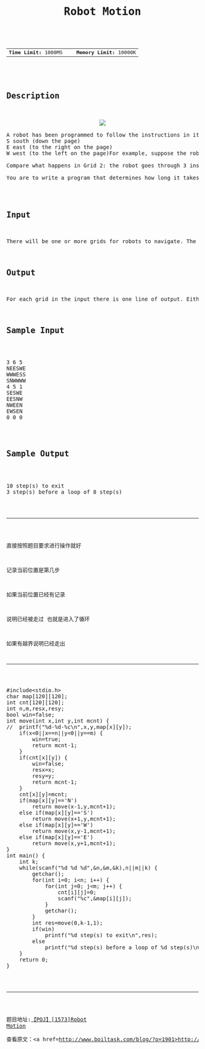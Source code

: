 <pre><h1 class="ptt" lang="en-US" style="text-align: center;">Robot Motion</h1>

<div class="plm">
<table align="center">
<tbody>
<tr>
<td><b>Time Limit:</b> 1000MS</td>
<td width="10px"></td>
<td><b>Memory Limit:</b> 10000K</td>
</tr>
</tbody>
</table>
</div>

<h2 class="pst">Description</h2>

<div class="ptx" lang="en-US"><center><img src="http://poj.org/images/1573_1.jpg" /></center>
A robot has been programmed to follow the instructions in its path. Instructions for the next direction the robot is to move are laid down in a grid. The possible instructions areN north (up the page)
S south (down the page)
E east (to the right on the page)
W west (to the left on the page)For example, suppose the robot starts on the north (top) side of Grid 1 and starts south (down). The path the robot follows is shown. The robot goes through 10 instructions in the grid before leaving the grid.

Compare what happens in Grid 2: the robot goes through 3 instructions only once, and then starts a loop through 8 instructions, and never exits.

You are to write a program that determines how long it takes a robot to get out of the grid or how the robot loops around.

</div>

<h2 class="pst">Input</h2>

<div class="ptx" lang="en-US">There will be one or more grids for robots to navigate. The data for each is in the following form. On the first line are three integers separated by blanks: the number of rows in the grid, the number of columns in the grid, and the number of the column in which the robot enters from the north. The possible entry columns are numbered starting with one at the left. Then come the rows of the direction instructions. Each grid will have at least one and at most 10 rows and columns of instructions. The lines of instructions contain only the characters N, S, E, or W with no blanks. The end of input is indicated by a row containing 0 0 0.</div>

<h2 class="pst">Output</h2>

<div class="ptx" lang="en-US">For each grid in the input there is one line of output. Either the robot follows a certain number of instructions and exits the grid on any one the four sides or else the robot follows the instructions on a certain number of locations once, and then the instructions on some number of locations repeatedly. The sample input below corresponds to the two grids above and illustrates the two forms of output. The word "step" is always immediately followed by "(s)" whether or not the number before it is 1.</div>

<h2 class="pst">Sample Input</h2>

<pre class="sio">3 6 5
NEESWE
WWWESS
SNWWWW
4 5 1
SESWE
EESNW
NWEEN
EWSEN
0 0 0</pre>

<h2 class="pst">Sample Output</h2>

<pre class="sio">10 step(s) to exit
3 step(s) before a loop of 8 step(s)</pre>

<hr />

直接按照题目要求进行操作就好

记录当前位置是第几步

如果当前位置已经有记录

说明已经被走过 也就是进入了循环

如果有越界说明已经走出

<hr />

<pre class="lang:c++ decode:true ">#include&lt;stdio.h&gt;
char map[120][120];
int cnt[120][120];
int n,m,resx,resy;
bool win=false;
int move(int x,int y,int mcnt) {
//  printf("%d-%d-%c\n",x,y,map[x][y]);
    if(x&lt;0||x==n||y&lt;0||y==m) {
        win=true;
        return mcnt-1;
    }
    if(cnt[x][y]) {
        win=false;
        resx=x;
        resy=y;
        return mcnt-1;
    }
    cnt[x][y]=mcnt;
    if(map[x][y]=='N')
        return move(x-1,y,mcnt+1);
    else if(map[x][y]=='S')
        return move(x+1,y,mcnt+1);
    else if(map[x][y]=='W')
        return move(x,y-1,mcnt+1);
    else if(map[x][y]=='E')
        return move(x,y+1,mcnt+1);
}
int main() {
    int k;
    while(scanf("%d %d %d",&amp;n,&amp;m,&amp;k),n||m||k) {
        getchar();
        for(int i=0; i&lt;n; i++) {
            for(int j=0; j&lt;m; j++) {
                cnt[i][j]=0;
                scanf("%c",&amp;map[i][j]);
            }
            getchar();
        }
        int res=move(0,k-1,1);
        if(win)
            printf("%d step(s) to exit\n",res);
        else
            printf("%d step(s) before a loop of %d step(s)\n",cnt[resx][resy]-1,res-cnt[resx][resy]+1);
    }
    return 0;
}</pre>

<hr />

题目地址:<a href="http://poj.org/problem?id=1573">【POJ】[1573]Robot Motion</a><br/><br/>查看原文：<a href=http://www.boiltask.com/blog/?p=1901>http://www.boiltask.com/blog/?p=1901</a></pre>
